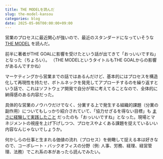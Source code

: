 ```yaml
---
title: THE MODELを読んだ
slug: the-model-kansou
categories: blog
date: 2025-05-06T00:00:00+09:00
---
```


営業のプロセスに最近関心が強いので、最近のスタンダードになっていそうな [THE MODEL](https://www.amazon.co.jp/dp/479815816X) を読んだ。

前半に著者がTHE GOALに影響を受けたという話が出てきて「おっいいですね」となった（ちょろい）。
（THE MODELというタイトルもTHE GOALからの影響があるんですかね）

マーケティングから営業までの話ではあるんだけど、基本的にはプロセスを構造化して再現性を持たせ、ボトルネックを発見してアプローチするのを繰り返すという話で、これはソフトウェア開発で自分が常に考えてることなので、全体的に納得感のある内容だった。

具体的な営業のノウハウだけでなく、分業する上で発生する組織的課題（分業の副作用）についてもしっかり紹介されていて、「協力せざるを得ない目標」も [まさに経験して実践したこと](https://speakerdeck.com/onigra/devsumi-2024-summer?slide=33) だったのも「おっいいですね」となった。現場とマネジメントの視座を上げ下げしつつ、プロセスやよくある課題を捉えているいい内容なんじゃないでしょうか。

何かしらの仕事と生まれる価値の流れ（プロセス）を俯瞰して捉える本は好きなので、コーポレート・バックオフィスの分野（例: 人事、労務、経理、経営管理、法務）でこれ系の本があったら読んでみたい。
